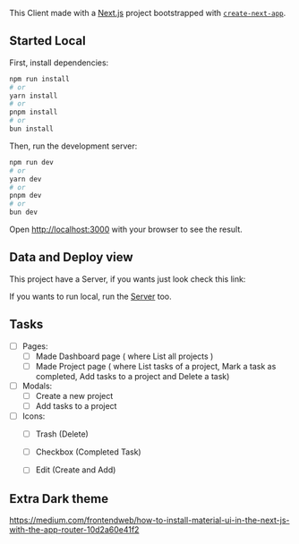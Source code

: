 This Client made with a [Next.js](https://nextjs.org/) project bootstrapped with [`create-next-app`](https://github.com/vercel/next.js/tree/canary/packages/create-next-app).

## Started Local

First, install dependencies:

```bash
npm run install
# or
yarn install
# or
pnpm install
# or
bun install
```

Then, run the development server:

```bash
npm run dev
# or
yarn dev
# or
pnpm dev
# or
bun dev
```

Open [http://localhost:3000](http://localhost:3000) with your browser to see the result.

## Data and Deploy view

This project have a Server, if you wants just look check this link:

If you wants to run local, run the [Server](../server) too.


## Tasks

- [ ] Pages:
  - [ ] Made Dashboard page ( where List all projects )
  - [ ] Made Project page ( where List tasks of a project, Mark a task as completed, Add tasks to a project and Delete a task)

- [ ] Modals:
  - [ ] Create a new project
  - [ ] Add tasks to a project

- [ ] Icons:
  - [ ] Trash (Delete)
  - [ ] Checkbox (Completed Task)
  - [ ] Edit (Create and Add)


## Extra Dark theme

https://medium.com/frontendweb/how-to-install-material-ui-in-the-next-js-with-the-app-router-10d2a60e41f2